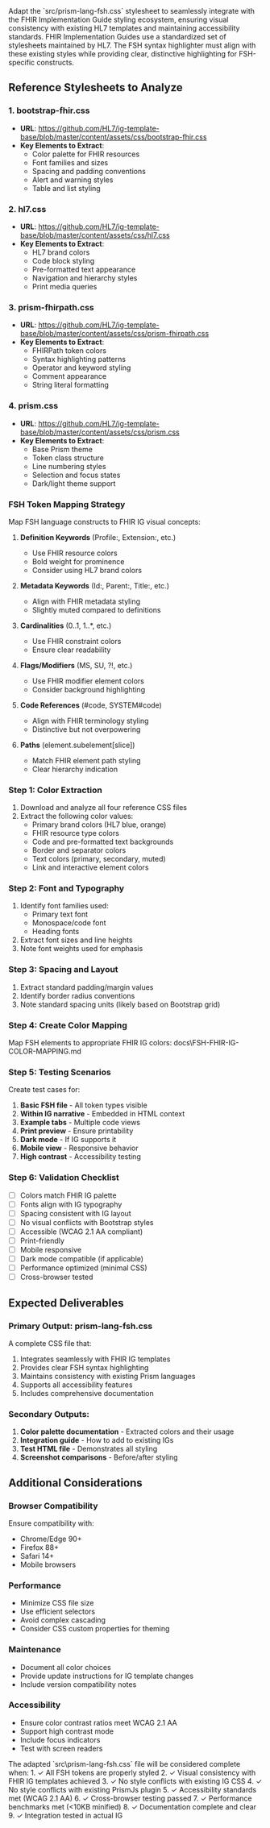 <goal>
Adapt the `src/prism-lang-fsh.css` stylesheet to seamlessly integrate with the FHIR Implementation Guide styling ecosystem, ensuring visual consistency with existing HL7 templates and maintaining accessibility standards.
</goal>
<context>
FHIR Implementation Guides use a standardized set of stylesheets maintained by HL7. The FSH syntax highlighter must align with these existing styles while providing clear, distinctive highlighting for FSH-specific constructs.

## Reference Stylesheets to Analyze

### 1. bootstrap-fhir.css

- **URL**: https://github.com/HL7/ig-template-base/blob/master/content/assets/css/bootstrap-fhir.css
- **Key Elements to Extract**:
  - Color palette for FHIR resources
  - Font families and sizes
  - Spacing and padding conventions
  - Alert and warning styles
  - Table and list styling

### 2. hl7.css

- **URL**: https://github.com/HL7/ig-template-base/blob/master/content/assets/css/hl7.css
- **Key Elements to Extract**:
  - HL7 brand colors
  - Code block styling
  - Pre-formatted text appearance
  - Navigation and hierarchy styles
  - Print media queries

### 3. prism-fhirpath.css

- **URL**: https://github.com/HL7/ig-template-base/blob/master/content/assets/css/prism-fhirpath.css
- **Key Elements to Extract**:
  - FHIRPath token colors
  - Syntax highlighting patterns
  - Operator and keyword styling
  - Comment appearance
  - String literal formatting

### 4. prism.css

- **URL**: https://github.com/HL7/ig-template-base/blob/master/content/assets/css/prism.css
- **Key Elements to Extract**:
  - Base Prism theme
  - Token class structure
  - Line numbering styles
  - Selection and focus states
  - Dark/light theme support
    </context>
    <requirement>

### FSH Token Mapping Strategy

Map FSH language constructs to FHIR IG visual concepts:

1. **Definition Keywords** (Profile:, Extension:, etc.)
   - Use FHIR resource colors
   - Bold weight for prominence
   - Consider using HL7 brand colors

2. **Metadata Keywords** (Id:, Parent:, Title:, etc.)
   - Align with FHIR metadata styling
   - Slightly muted compared to definitions

3. **Cardinalities** (0..1, 1..\*, etc.)
   - Use FHIR constraint colors
   - Ensure clear readability

4. **Flags/Modifiers** (MS, SU, ?!, etc.)
   - Use FHIR modifier element colors
   - Consider background highlighting

5. **Code References** (#code, SYSTEM#code)
   - Align with FHIR terminology styling
   - Distinctive but not overpowering

6. **Paths** (element.subelement[slice])
   - Match FHIR element path styling
   - Clear hierarchy indication
     </requirement>
     <instruction>

### Step 1: Color Extraction

1. Download and analyze all four reference CSS files
2. Extract the following color values:
   - Primary brand colors (HL7 blue, orange)
   - FHIR resource type colors
   - Code and pre-formatted text backgrounds
   - Border and separator colors
   - Text colors (primary, secondary, muted)
   - Link and interactive element colors

### Step 2: Font and Typography

1. Identify font families used:
   - Primary text font
   - Monospace/code font
   - Heading fonts
2. Extract font sizes and line heights
3. Note font weights used for emphasis

### Step 3: Spacing and Layout

1. Extract standard padding/margin values
2. Identify border radius conventions
3. Note standard spacing units (likely based on Bootstrap grid)

### Step 4: Create Color Mapping

Map FSH elements to appropriate FHIR IG colors: docs\FSH-FHIR-IG-COLOR-MAPPING.md

### Step 5: Testing Scenarios

Create test cases for:

1. **Basic FSH file** - All token types visible
2. **Within IG narrative** - Embedded in HTML context
3. **Example tabs** - Multiple code views
4. **Print preview** - Ensure printability
5. **Dark mode** - If IG supports it
6. **Mobile view** - Responsive behavior
7. **High contrast** - Accessibility testing

### Step 6: Validation Checklist

- [ ] Colors match FHIR IG palette
- [ ] Fonts align with IG typography
- [ ] Spacing consistent with IG layout
- [ ] No visual conflicts with Bootstrap styles
- [ ] Accessible (WCAG 2.1 AA compliant)
- [ ] Print-friendly
- [ ] Mobile responsive
- [ ] Dark mode compatible (if applicable)
- [ ] Performance optimized (minimal CSS)
- [ ] Cross-browser tested
      </instruction>
      <recommandation>

## Expected Deliverables

### Primary Output: prism-lang-fsh.css

A complete CSS file that:

1. Integrates seamlessly with FHIR IG templates
2. Provides clear FSH syntax highlighting
3. Maintains consistency with existing Prism languages
4. Supports all accessibility features
5. Includes comprehensive documentation

### Secondary Outputs:

1. **Color palette documentation** - Extracted colors and their usage
2. **Integration guide** - How to add to existing IGs
3. **Test HTML file** - Demonstrates all styling
4. **Screenshot comparisons** - Before/after styling

## Additional Considerations

### Browser Compatibility

Ensure compatibility with:

- Chrome/Edge 90+
- Firefox 88+
- Safari 14+
- Mobile browsers

### Performance

- Minimize CSS file size
- Use efficient selectors
- Avoid complex cascading
- Consider CSS custom properties for theming

### Maintenance

- Document all color choices
- Provide update instructions for IG template changes
- Include version compatibility notes

### Accessibility

- Ensure color contrast ratios meet WCAG 2.1 AA
- Support high contrast mode
- Include focus indicators
- Test with screen readers

</recommandation>
<output>
The adapted `src\prism-lang-fsh.css` file will be considered complete when:
1. ✓ All FSH tokens are properly styled
2. ✓ Visual consistency with FHIR IG templates achieved
3. ✓ No style conflicts with existing IG CSS
4. ✓ No style conflicts with existing PrismJs plugin
5. ✓ Accessibility standards met (WCAG 2.1 AA)
6. ✓ Cross-browser testing passed
7. ✓ Performance benchmarks met (<10KB minified)
8. ✓ Documentation complete and clear
9. ✓ Integration tested in actual IG

</output>
